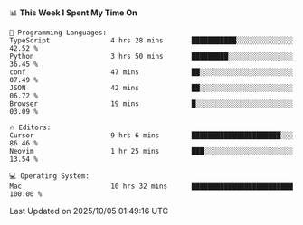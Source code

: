 <!--START_SECTION:waka-->
📊 **This Week I Spent My Time On** 

```text
💬 Programming Languages: 
TypeScript               4 hrs 28 mins       ███████████░░░░░░░░░░░░░░   42.52 % 
Python                   3 hrs 50 mins       █████████░░░░░░░░░░░░░░░░   36.45 % 
conf                     47 mins             ██░░░░░░░░░░░░░░░░░░░░░░░   07.49 % 
JSON                     42 mins             ██░░░░░░░░░░░░░░░░░░░░░░░   06.72 % 
Browser                  19 mins             █░░░░░░░░░░░░░░░░░░░░░░░░   03.09 % 

🔥 Editors: 
Cursor                   9 hrs 6 mins        ██████████████████████░░░   86.46 % 
Neovim                   1 hr 25 mins        ███░░░░░░░░░░░░░░░░░░░░░░   13.54 % 

💻 Operating System: 
Mac                      10 hrs 32 mins      █████████████████████████   100.00 % 
```


 Last Updated on 2025/10/05 01:49:16 UTC
<!--END_SECTION:waka-->
